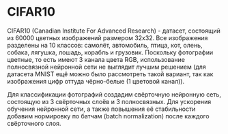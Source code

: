 # CIFAR10

CIFAR10 (Canadian Institute For Advanced Research) - датасет, состоящий из 60000 цветных изображений размером 32х32. Все изображения разделены на 10 классов: самолёт, автомобиль,
птица, кот, олень, собака, лягушка, лошадь, корабль и грузовик. Поскольку фотографии цветные, то есть имеют 3 канала цвета RGB, использование полносвязной нейронной сети не
выглядит лучшим решением (для датасета MNIST ещё можно было рассмотреть такой вариант, так как изображения цифр оттуда чёрно-белые (1 цветовой канал)).

Для классификации фотографий создадим свёрточную нейронную сеть, состоящую из 3 свёрточных слоёв и 3 полносвязных. Для ускорения обучения нейронной сети, а также повышения её
стабильности добавим нормировку по батчам (batch normalization) после каждого свёрточного слоя.
